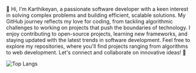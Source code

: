 👋 Hi, I'm Karthikeyan, a passionate software developer with a keen interest in solving complex problems and building efficient, scalable solutions. My GitHub journey reflects my love for coding, from tackling algorithmic challenges to working on projects that push the boundaries of technology. I enjoy contributing to open-source projects, learning new frameworks, and staying updated with the latest trends in software development. Feel free to explore my repositories, where you'll find projects ranging from algorithms to web development. Let's connect and collaborate on innovative ideas! 🚀

![Top Langs](https://github-readme-stats.vercel.app/api/top-langs/?username=karthikeyan-ks&layout=compact&theme=radical)

